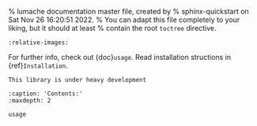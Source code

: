 % lumache documentation master file, created by
% sphinx-quickstart on Sat Nov 26 16:20:51 2022.
% You can adapt this file completely to your liking, but it should at least
% contain the root `toctree` directive.

```{include} ../../README.md
:relative-images:
```

For further info, check out {doc}`usage`.
Read installation structions in {ref}`Installation`.

```{warning}
This library is under heavy development
```

```{toctree}
:caption: 'Contents:'
:maxdepth: 2

usage
```

<!-- # Indices and tables

- {ref}`genindex`
- {ref}`modindex`
- {ref}`search` -->

